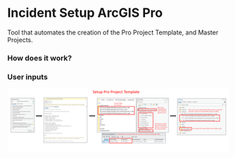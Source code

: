 # Incident Setup ArcGIS Pro

Tool that automates the creation of the Pro Project Template, and Master Projects.

### How does it work?



### User inputs
   


![screenshot_IncidentSetupArcGISPro_1.png](/docs/screenshot_IncidentSetupArcGISPro_1.png?raw=true)
